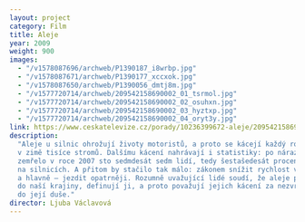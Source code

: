 ```yaml
---
layout: project
category: Film
title: Aleje
year: 2009
weight: 900
images:
  - "/v1578087696/archweb/P1390187_i8wrbp.jpg"
  - "/v1578087671/archweb/P1390177_xccxok.jpg"
  - "/v1578087650/archweb/P1390056_dmtj8m.jpg"
  - "/v1577720714/archweb/209542158690002_01_tsrmol.jpg"
  - "/v1577720714/archweb/209542158690002_02_osuhxn.jpg"
  - "/v1577720714/archweb/209542158690002_03_hyztxp.jpg"
  - "/v1577720714/archweb/209542158690002_04_oryt3y.jpg"
link: https://www.ceskatelevize.cz/porady/10236399672-aleje/209542158690002
description:
  "Aleje u silnic ohrožují životy motoristů, a proto se kácejí každý rok
  v zimě tisíce stromů. Dalšímu kácení nahrávají i statistiky: po nárazu do stromu
  zemřelo v roce 2007 sto sedmdesát sedm lidí, tedy šestašedesát procent všech obětí
  na silnicích. A přitom by stačilo tak málo: zákonem snížit rychlost vozidel v alejích,
  a hlavně – jezdit opatrněji. Rozumně uvažující lidé soudí, že aleje patří neodmyslitelně
  do naší krajiny, definují ji, a proto považují jejich kácení za nezvratné zásahy
  do její duše."
director: Ljuba Václavová
---
```


